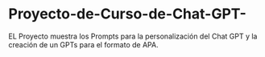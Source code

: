 # Proyecto-de-Curso-de-Chat-GPT-
EL Proyecto muestra los Prompts para la personalización del Chat GPT y la creación de un GPTs para el formato de APA.
